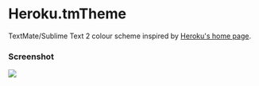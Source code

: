 # Heroku.tmTheme

TextMate/Sublime Text 2 colour scheme inspired by [Heroku's home page](http://www.heroku.com).

### Screenshot

![](https://raw.github.com/qiushihe/heroku-tmtheme/master/screenshot.png)
